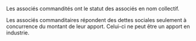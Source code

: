   
 Les associés commandités ont le statut des associés en nom collectif.  

  
 Les associés commanditaires répondent des dettes sociales seulement à concurrence du montant de leur apport. Celui-ci ne peut être un apport en industrie.  

